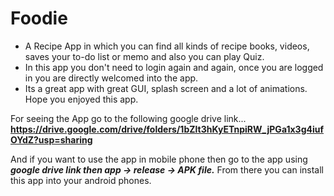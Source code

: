 # Foodie
- A Recipe App in which you can find all kinds of recipe books, videos, saves your to-do list or memo and also you can play Quiz. 
- In this app you don't need to login again and again, once you are logged in you are directly welcomed into the app. 
- Its a great app with great GUI, splash screen and a lot of animations. Hope you enjoyed this app.

For seeing the App go to the following google drive link...
**https://drive.google.com/drive/folders/1bZlt3hKyETnpiRW_jPGa1x3g4iufOYdZ?usp=sharing**

And if you want to use the app in mobile phone then go to the app using **_google drive link then app -> release -> APK file._**
From there you can install this app into your android phones.
